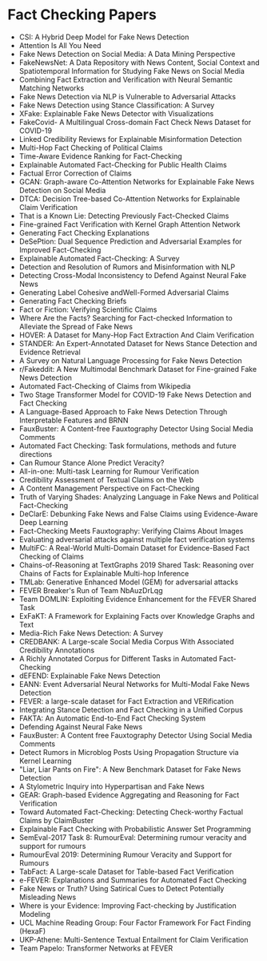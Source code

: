# Fact Checking Papers
<ul>

                             

 <li><a target="_blank" href="https://github.com/manjunath5496/Fact-Checking-Papers/blob/master/fc(1).pdf" style="text-decoration:none;">CSI: A Hybrid Deep Model for Fake News Detection</a></li>

 <li><a target="_blank" href="https://github.com/manjunath5496/Fact-Checking-Papers/blob/master/fc(2).pdf" style="text-decoration:none;">Attention Is All You Need</a></li>

<li><a target="_blank" href="https://github.com/manjunath5496/Fact-Checking-Papers/blob/master/fc(3).pdf" style="text-decoration:none;">Fake News Detection on Social Media:
A Data Mining Perspective</a></li>
 <li><a target="_blank" href="https://github.com/manjunath5496/Fact-Checking-Papers/blob/master/fc(4).pdf" style="text-decoration:none;">FakeNewsNet: A Data Repository with News Content, Social Context and Spatiotemporal Information for Studying Fake News on Social Media</a></li>                              
<li><a target="_blank" href="https://github.com/manjunath5496/Fact-Checking-Papers/blob/master/fc(5).pdf" style="text-decoration:none;">Combining Fact Extraction and Verification with Neural Semantic Matching Networks</a></li>
<li><a target="_blank" href="https://github.com/manjunath5496/Fact-Checking-Papers/blob/master/fc(6).pdf" style="text-decoration:none;">Fake News Detection via NLP is Vulnerable to Adversarial Attacks</a></li>
 <li><a target="_blank" href="https://github.com/manjunath5496/Fact-Checking-Papers/blob/master/fc(7).pdf" style="text-decoration:none;">Fake News Detection using Stance Classification: A Survey</a></li>

 <li><a target="_blank" href="https://github.com/manjunath5496/Fact-Checking-Papers/blob/master/fc(8).pdf" style="text-decoration:none;"> XFake: Explainable Fake News Detector with Visualizations </a></li>
   <li><a target="_blank" href="https://github.com/manjunath5496/Fact-Checking-Papers/blob/master/fc(9).pdf" style="text-decoration:none;">FakeCovid- A Multilingual Cross-domain Fact Check News Dataset for COVID-19</a></li>
  
   
 <li><a target="_blank" href="https://github.com/manjunath5496/Fact-Checking-Papers/blob/master/fc(10).pdf" style="text-decoration:none;">Linked Credibility Reviews for Explainable Misinformation Detection </a></li>                              
<li><a target="_blank" href="https://github.com/manjunath5496/Fact-Checking-Papers/blob/master/fc(11).pdf" style="text-decoration:none;">Multi-Hop Fact Checking of Political Claims</a></li>
<li><a target="_blank" href="https://github.com/manjunath5496/Fact-Checking-Papers/blob/master/fc(12).pdf" style="text-decoration:none;">Time-Aware Evidence Ranking for Fact-Checking</a></li>
<li><a target="_blank" href="https://github.com/manjunath5496/Fact-Checking-Papers/blob/master/fc(13).pdf" style="text-decoration:none;">Explainable Automated Fact-Checking for Public Health Claims</a></li>

<li><a target="_blank" href="https://github.com/manjunath5496/Fact-Checking-Papers/blob/master/fc(14).pdf" style="text-decoration:none;">Factual Error Correction of Claims</a></li>
                              
<li><a target="_blank" href="https://github.com/manjunath5496/Fact-Checking-Papers/blob/master/fc(15).pdf" style="text-decoration:none;">GCAN: Graph-aware Co-Attention Networks
for Explainable Fake News Detection on Social Media</a></li>

<li><a target="_blank" href="https://github.com/manjunath5496/Fact-Checking-Papers/blob/master/fc(16).pdf" style="text-decoration:none;">DTCA: Decision Tree-based Co-Attention Networks for Explainable Claim Verification</a></li>

  <li><a target="_blank" href="https://github.com/manjunath5496/Fact-Checking-Papers/blob/master/fc(17).pdf" style="text-decoration:none;">That is a Known Lie: Detecting Previously Fact-Checked Claims</a></li>   
  
<li><a target="_blank" href="https://github.com/manjunath5496/Fact-Checking-Papers/blob/master/fc(18).pdf" style="text-decoration:none;">Fine-grained Fact Verification with Kernel Graph Attention Network</a></li> 

  
<li><a target="_blank" href="https://github.com/manjunath5496/Fact-Checking-Papers/blob/master/fc(19).pdf" style="text-decoration:none;">Generating Fact Checking Explanations</a></li> 

<li><a target="_blank" href="https://github.com/manjunath5496/Fact-Checking-Papers/blob/master/fc(20).pdf" style="text-decoration:none;">DeSePtion: Dual Sequence Prediction and Adversarial Examples for Improved Fact-Checking</a></li>

<li><a target="_blank" href="https://github.com/manjunath5496/Fact-Checking-Papers/blob/master/fc(21).pdf" style="text-decoration:none;">Explainable Automated Fact-Checking: A Survey</a></li>
<li><a target="_blank" href="https://github.com/manjunath5496/Fact-Checking-Papers/blob/master/fc(22).pdf" style="text-decoration:none;">Detection and Resolution of Rumors and Misinformation with NLP</a></li> 
 <li><a target="_blank" href="https://github.com/manjunath5496/Fact-Checking-Papers/blob/master/fc(23).pdf" style="text-decoration:none;">Detecting Cross-Modal Inconsistency to Defend Against Neural Fake News</a></li> 
 

   <li><a target="_blank" href="https://github.com/manjunath5496/Fact-Checking-Papers/blob/master/fc(24).pdf" style="text-decoration:none;">Generating Label Cohesive andWell-Formed Adversarial Claims</a></li>
 
   <li><a target="_blank" href="https://github.com/manjunath5496/Fact-Checking-Papers/blob/master/fc(25).pdf" style="text-decoration:none;">Generating Fact Checking Briefs</a></li>                              
 <li><a target="_blank" href="https://github.com/manjunath5496/Fact-Checking-Papers/blob/master/fc(26).pdf" style="text-decoration:none;">Fact or Fiction: Verifying Scientific Claims</a></li>
 <li><a target="_blank" href="https://github.com/manjunath5496/Fact-Checking-Papers/blob/master/fc(27).pdf" style="text-decoration:none;">Where Are the Facts? Searching for Fact-checked Information to Alleviate the Spread of Fake News</a></li>
   
 
   <li><a target="_blank" href="https://github.com/manjunath5496/Fact-Checking-Papers/blob/master/fc(28).pdf" style="text-decoration:none;">HOVER: A Dataset for Many-Hop Fact Extraction And Claim Verification</a></li>
 
   <li><a target="_blank" href="https://github.com/manjunath5496/Fact-Checking-Papers/blob/master/fc(29).pdf" style="text-decoration:none;">STANDER: An Expert-Annotated Dataset
for News Stance Detection and Evidence Retrieval </a></li>                              

  <li><a target="_blank" href="https://github.com/manjunath5496/Fact-Checking-Papers/blob/master/fc(30).pdf" style="text-decoration:none;">A Survey on Natural Language Processing for Fake News Detection</a></li>
 
   <li><a target="_blank" href="https://github.com/manjunath5496/Fact-Checking-Papers/blob/master/fc(31).pdf" style="text-decoration:none;">r/Fakeddit:
A New Multimodal Benchmark Dataset for Fine-grained Fake News Detection</a></li> 
    <li><a target="_blank" href="https://github.com/manjunath5496/Fact-Checking-Papers/blob/master/fc(32).pdf" style="text-decoration:none;">Automated Fact-Checking of Claims from Wikipedia</a></li> 

   <li><a target="_blank" href="https://github.com/manjunath5496/Fact-Checking-Papers/blob/master/fc(33).pdf" style="text-decoration:none;">Two Stage Transformer Model for COVID-19 Fake News Detection and Fact Checking</a></li>                              

  <li><a target="_blank" href="https://github.com/manjunath5496/Fact-Checking-Papers/blob/master/fc(34).pdf" style="text-decoration:none;">A Language-Based Approach to Fake News Detection Through Interpretable Features and BRNN</a></li> 
 
  <li><a target="_blank" href="https://github.com/manjunath5496/Fact-Checking-Papers/blob/master/fc(35).pdf" style="text-decoration:none;">FauxBuster: A Content-free Fauxtography Detector Using Social Media Comments</a></li> 

  <li><a target="_blank" href="https://github.com/manjunath5496/Fact-Checking-Papers/blob/master/fc(36).pdf" style="text-decoration:none;">Automated Fact Checking:
Task formulations, methods and future directions</a></li> 
 
<li><a target="_blank" href="https://github.com/manjunath5496/Fact-Checking-Papers/blob/master/fc(37).pdf" style="text-decoration:none;">Can Rumour Stance Alone Predict Veracity?</a></li>
 <li><a target="_blank" href="https://github.com/manjunath5496/Fact-Checking-Papers/blob/master/fc(38).pdf" style="text-decoration:none;">All-in-one: Multi-task Learning for Rumour Verification</a></li>
<li><a target="_blank" href="https://github.com/manjunath5496/Fact-Checking-Papers/blob/master/fc(39).pdf" style="text-decoration:none;">Credibility Assessment of Textual Claims on the Web</a></li>
 <li><a target="_blank" href="https://github.com/manjunath5496/Fact-Checking-Papers/blob/master/fc(40).pdf" style="text-decoration:none;">A Content Management Perspective on Fact-Checking</a></li>                              
<li><a target="_blank" href="https://github.com/manjunath5496/Fact-Checking-Papers/blob/master/fc(41).pdf" style="text-decoration:none;">Truth of Varying Shades: Analyzing Language in Fake News and Political Fact-Checking</a></li>
<li><a target="_blank" href="https://github.com/manjunath5496/Fact-Checking-Papers/blob/master/fc(42).pdf" style="text-decoration:none;">DeClarE: Debunking Fake News and False Claims using Evidence-Aware Deep Learning</a></li>
 
  <li><a target="_blank" href="https://github.com/manjunath5496/Fact-Checking-Papers/blob/master/fc(43).pdf" style="text-decoration:none;">Fact-Checking Meets Fauxtography: Verifying Claims About Images</a></li>
 <li><a target="_blank" href="https://github.com/manjunath5496/Fact-Checking-Papers/blob/master/fc(44).pdf" style="text-decoration:none;">Evaluating adversarial attacks against multiple fact verification systems</a></li>
   <li><a target="_blank" href="https://github.com/manjunath5496/Fact-Checking-Papers/blob/master/fc(45).pdf" style="text-decoration:none;">MultiFC: A Real-World Multi-Domain Dataset for Evidence-Based Fact Checking of Claims</a></li>  
   
<li><a target="_blank" href="https://github.com/manjunath5496/Fact-Checking-Papers/blob/master/fc(46).pdf" style="text-decoration:none;">Chains-of-Reasoning at TextGraphs 2019 Shared Task: Reasoning over Chains of Facts for Explainable Multi-hop Inference</a></li> 
                             
<li><a target="_blank" href="https://github.com/manjunath5496/Fact-Checking-Papers/blob/master/fc(47).pdf" style="text-decoration:none;">TMLab: Generative Enhanced Model (GEM) for adversarial attacks</a></li>
<li><a target="_blank" href="https://github.com/manjunath5496/Fact-Checking-Papers/blob/master/fc(48).pdf" style="text-decoration:none;">FEVER Breaker's Run of Team NbAuzDrLqg</a></li>

<li><a target="_blank" href="https://github.com/manjunath5496/Fact-Checking-Papers/blob/master/fc(49).pdf" style="text-decoration:none;">Team DOMLIN: Exploiting Evidence Enhancement for the FEVER Shared Task</a></li>
                              
<li><a target="_blank" href="https://github.com/manjunath5496/Fact-Checking-Papers/blob/master/fc(50).pdf" style="text-decoration:none;">ExFaKT: A Framework for Explaining Facts over Knowledge Graphs and Text</a></li>
<li><a target="_blank" href="https://github.com/manjunath5496/Fact-Checking-Papers/blob/master/fc(51).pdf" style="text-decoration:none;">Media-Rich Fake News Detection: A Survey</a></li>
<li><a target="_blank" href="https://github.com/manjunath5496/Fact-Checking-Papers/blob/master/fc(52).pdf" style="text-decoration:none;">CREDBANK: A Large-scale Social Media Corpus With Associated Credibility Annotations</a></li>

<li><a target="_blank" href="https://github.com/manjunath5496/Fact-Checking-Papers/blob/master/fc(53).pdf" style="text-decoration:none;">A Richly Annotated Corpus for Different Tasks in Automated Fact-Checking</a></li>
 
<li><a target="_blank" href="https://github.com/manjunath5496/Fact-Checking-Papers/blob/master/fc(54).pdf" style="text-decoration:none;">dEFEND: Explainable Fake News Detection </a></li>

<li><a target="_blank" href="https://github.com/manjunath5496/Fact-Checking-Papers/blob/master/fc(55).pdf" style="text-decoration:none;">EANN: Event Adversarial Neural Networks for Multi-Modal Fake News Detection</a></li>
 
  <li><a target="_blank" href="https://github.com/manjunath5496/Fact-Checking-Papers/blob/master/fc(56).pdf" style="text-decoration:none;">FEVER: a large-scale dataset for Fact Extraction and VERification </a></li>                              

  <li><a target="_blank" href="https://github.com/manjunath5496/Fact-Checking-Papers/blob/master/fc(57).pdf" style="text-decoration:none;">Integrating Stance Detection and Fact Checking in a Unified Corpus</a></li>
 
   <li><a target="_blank" href="https://github.com/manjunath5496/Fact-Checking-Papers/blob/master/fc(58).pdf" style="text-decoration:none;">FAKTA: An Automatic End-to-End Fact Checking System</a></li>
    <li><a target="_blank" href="https://github.com/manjunath5496/Fact-Checking-Papers/blob/master/fc(59).pdf" style="text-decoration:none;">Defending Against Neural Fake News</a></li>
 
  <li><a target="_blank" href="https://github.com/manjunath5496/Fact-Checking-Papers/blob/master/fc(60).pdf" style="text-decoration:none;">FauxBuster: A Content free Fauxtography Detector Using Social Media Comments </a></li>
 
   <li><a target="_blank" href="https://github.com/manjunath5496/Fact-Checking-Papers/blob/master/fc(61).pdf" style="text-decoration:none;">Detect Rumors in Microblog Posts Using Propagation Structure via Kernel Learning</a></li>
 
   <li><a target="_blank" href="https://github.com/manjunath5496/Fact-Checking-Papers/blob/master/fc(62).pdf" style="text-decoration:none;">"Liar, Liar Pants on Fire":
A New Benchmark Dataset for Fake News Detection</a></li>
 
   <li><a target="_blank" href="https://github.com/manjunath5496/Fact-Checking-Papers/blob/master/fc(63).pdf" style="text-decoration:none;">A Stylometric Inquiry into Hyperpartisan and Fake News</a></li>                              

  <li><a target="_blank" href="https://github.com/manjunath5496/Fact-Checking-Papers/blob/master/fc(64).pdf" style="text-decoration:none;">GEAR: Graph-based Evidence Aggregating and Reasoning for Fact Verification</a></li>
 
   <li><a target="_blank" href="https://github.com/manjunath5496/Fact-Checking-Papers/blob/master/fc(65).pdf" style="text-decoration:none;">Toward Automated Fact-Checking: Detecting Check-worthy Factual Claims by ClaimBuster </a></li> 

   <li><a target="_blank" href="https://github.com/manjunath5496/Fact-Checking-Papers/blob/master/fc(66).pdf" style="text-decoration:none;">Explainable Fact Checking with Probabilistic Answer Set Programming</a></li> 
 
   <li><a target="_blank" href="https://github.com/manjunath5496/Fact-Checking-Papers/blob/master/fc(67).pdf" style="text-decoration:none;">SemEval-2017 Task 8: RumourEval: Determining rumour veracity and support for rumours</a></li>                              

  <li><a target="_blank" href="https://github.com/manjunath5496/Fact-Checking-Papers/blob/master/fc(68).pdf" style="text-decoration:none;">RumourEval 2019: Determining Rumour Veracity and Support for Rumours</a></li> 
 
  
   <li><a target="_blank" href="https://github.com/manjunath5496/Fact-Checking-Papers/blob/master/fc(69).pdf" style="text-decoration:none;">TabFact: A Large-scale Dataset for Table-based Fact Verification</a></li>                              

  <li><a target="_blank" href="https://github.com/manjunath5496/Fact-Checking-Papers/blob/master/fc(70).pdf" style="text-decoration:none;">e-FEVER: Explanations and Summaries for Automated Fact Checking</a></li> 
  
 
 <li><a target="_blank" href="https://github.com/manjunath5496/Fact-Checking-Papers/blob/master/fc(71).pdf" style="text-decoration:none;">Fake News or Truth?
Using Satirical Cues to Detect Potentially Misleading News</a></li>
 
 <li><a target="_blank" href="https://github.com/manjunath5496/Fact-Checking-Papers/blob/master/fc(72).pdf" style="text-decoration:none;">Where is your Evidence: Improving Fact-checking by Justification Modeling</a></li> 
 
 
 <li><a target="_blank" href="https://github.com/manjunath5496/Fact-Checking-Papers/blob/master/fc(73).pdf" style="text-decoration:none;">UCL Machine Reading Group:
Four Factor Framework For Fact Finding (HexaF)</a></li>
  <li><a target="_blank" href="https://github.com/manjunath5496/Fact-Checking-Papers/blob/master/fc(74).pdf" style="text-decoration:none;">UKP-Athene: Multi-Sentence Textual Entailment for Claim Verification</a></li>
    <li><a target="_blank" href="https://github.com/manjunath5496/Fact-Checking-Papers/blob/master/fc(75).pdf" style="text-decoration:none;">Team Papelo: Transformer Networks at FEVER</a></li>                        
</ul>
  
  
